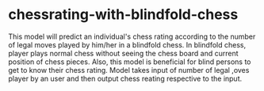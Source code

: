 # chessrating-with-blindfold-chess
This model will predict an individual's chess rating according to the number of legal moves played by him/her in a blindfold chess.
In blindfold chess, player plays normal chess without
seeing the chess board and current position of chess pieces.
Also, this model is beneficial for blind persons to get to know their chess rating.
Model takes input of number of legal ,oves player by an user and then output chess reating respective to the input.
